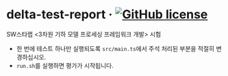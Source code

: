 # delta-test-report &middot; [![GitHub license](https://img.shields.io/github/license/kaist-gclab/delta-test-report)](https://github.com/kaist-gclab/delta-test-report/blob/main/LICENSE)

SW스타랩 <3차원 기하 모델 프로세싱 프레임워크 개발> 시험

- 한 번에 테스트 하나만 실행되도록 `src/main.ts`에서 주석 처리된 부분을 적절히 변경하십시오.
- `run.sh`를 실행하면 평가가 시작됩니다.
